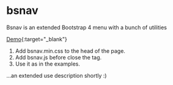 # bsnav
Bsnav is an extended Bootstrap 4 menu with a bunch of utilities

[Demo](https://fitodac.github.io/bsnav/){:target="_blank"}


1. Add bsnav.min.css to the head of the page.
2. Add bsnav.js before close the <body> tag.
3. Use it as in the examples.

...an extended use description shortly :)
